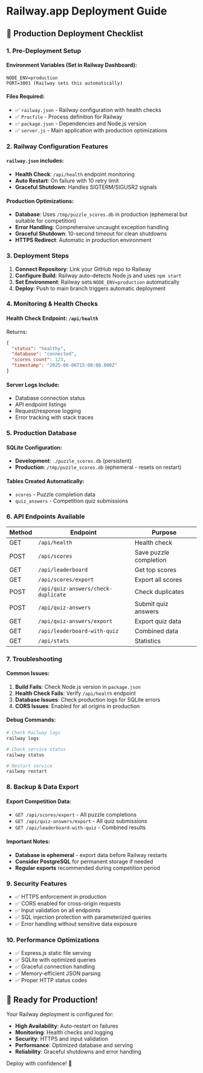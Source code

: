 # Railway.app Deployment Guide

## 🚀 Production Deployment Checklist

### 1. Pre-Deployment Setup

#### Environment Variables (Set in Railway Dashboard):
```
NODE_ENV=production
PORT=3001 (Railway sets this automatically)
```

#### Files Required:
- ✅ `railway.json` - Railway configuration with health checks
- ✅ `Procfile` - Process definition for Railway
- ✅ `package.json` - Dependencies and Node.js version
- ✅ `server.js` - Main application with production optimizations

### 2. Railway Configuration Features

#### `railway.json` includes:
- **Health Check**: `/api/health` endpoint monitoring
- **Auto Restart**: On failure with 10 retry limit
- **Graceful Shutdown**: Handles SIGTERM/SIGUSR2 signals

#### Production Optimizations:
- **Database**: Uses `/tmp/puzzle_scores.db` in production (ephemeral but suitable for competition)
- **Error Handling**: Comprehensive uncaught exception handling
- **Graceful Shutdown**: 10-second timeout for clean shutdowns
- **HTTPS Redirect**: Automatic in production environment

### 3. Deployment Steps

1. **Connect Repository**: Link your GitHub repo to Railway
2. **Configure Build**: Railway auto-detects Node.js and uses `npm start`
3. **Set Environment**: Railway sets `NODE_ENV=production` automatically
4. **Deploy**: Push to main branch triggers automatic deployment

### 4. Monitoring & Health Checks

#### Health Check Endpoint: `/api/health`
Returns:
```json
{
  "status": "healthy",
  "database": "connected", 
  "scores_count": 123,
  "timestamp": "2025-06-06T15:00:00.000Z"
}
```

#### Server Logs Include:
- Database connection status
- API endpoint listings
- Request/response logging
- Error tracking with stack traces

### 5. Production Database

#### SQLite Configuration:
- **Development**: `./puzzle_scores.db` (persistent)
- **Production**: `/tmp/puzzle_scores.db` (ephemeral - resets on restart)

#### Tables Created Automatically:
- `scores` - Puzzle completion data
- `quiz_answers` - Competition quiz submissions

### 6. API Endpoints Available

| Method | Endpoint | Purpose |
|--------|----------|---------|
| GET | `/api/health` | Health check |
| POST | `/api/scores` | Save puzzle completion |
| GET | `/api/leaderboard` | Get top scores |
| GET | `/api/scores/export` | Export all scores |
| POST | `/api/quiz-answers/check-duplicate` | Check duplicates |
| POST | `/api/quiz-answers` | Submit quiz answers |
| GET | `/api/quiz-answers/export` | Export quiz data |
| GET | `/api/leaderboard-with-quiz` | Combined data |
| GET | `/api/stats` | Statistics |

### 7. Troubleshooting

#### Common Issues:
1. **Build Fails**: Check Node.js version in `package.json`
2. **Health Check Fails**: Verify `/api/health` endpoint
3. **Database Issues**: Check production logs for SQLite errors
4. **CORS Issues**: Enabled for all origins in production

#### Debug Commands:
```bash
# Check Railway logs
railway logs

# Check service status  
railway status

# Restart service
railway restart
```

### 8. Backup & Data Export

#### Export Competition Data:
- `GET /api/scores/export` - All puzzle completions
- `GET /api/quiz-answers/export` - All quiz submissions
- `GET /api/leaderboard-with-quiz` - Combined results

#### Important Notes:
- **Database is ephemeral** - export data before Railway restarts
- **Consider PostgreSQL** for permanent storage if needed
- **Regular exports** recommended during competition period

### 9. Security Features

- ✅ HTTPS enforcement in production
- ✅ CORS enabled for cross-origin requests  
- ✅ Input validation on all endpoints
- ✅ SQL injection protection with parameterized queries
- ✅ Error handling without sensitive data exposure

### 10. Performance Optimizations

- ✅ Express.js static file serving
- ✅ SQLite with optimized queries
- ✅ Graceful connection handling
- ✅ Memory-efficient JSON parsing
- ✅ Proper HTTP status codes

## 🎯 Ready for Production!

Your Railway deployment is configured for:
- **High Availability**: Auto-restart on failures
- **Monitoring**: Health checks and logging
- **Security**: HTTPS and input validation
- **Performance**: Optimized database and serving
- **Reliability**: Graceful shutdowns and error handling

Deploy with confidence! 🚀